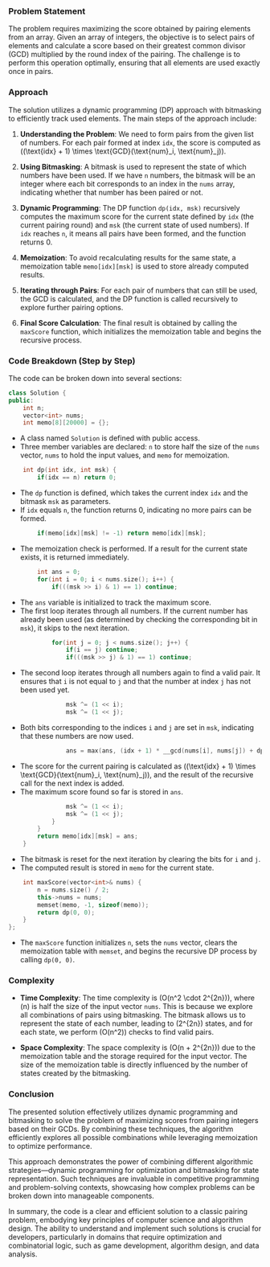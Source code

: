 ### Problem Statement

The problem requires maximizing the score obtained by pairing elements from an array. Given an array of integers, the objective is to select pairs of elements and calculate a score based on their greatest common divisor (GCD) multiplied by the round index of the pairing. The challenge is to perform this operation optimally, ensuring that all elements are used exactly once in pairs.

### Approach

The solution utilizes a dynamic programming (DP) approach with bitmasking to efficiently track used elements. The main steps of the approach include:

1. **Understanding the Problem**: We need to form pairs from the given list of numbers. For each pair formed at index `idx`, the score is computed as \((\text{idx} + 1) \times \text{GCD}(\text{num}_i, \text{num}_j)\).

2. **Using Bitmasking**: A bitmask is used to represent the state of which numbers have been used. If we have `n` numbers, the bitmask will be an integer where each bit corresponds to an index in the `nums` array, indicating whether that number has been paired or not.

3. **Dynamic Programming**: The DP function `dp(idx, msk)` recursively computes the maximum score for the current state defined by `idx` (the current pairing round) and `msk` (the current state of used numbers). If `idx` reaches `n`, it means all pairs have been formed, and the function returns 0.

4. **Memoization**: To avoid recalculating results for the same state, a memoization table `memo[idx][msk]` is used to store already computed results.

5. **Iterating through Pairs**: For each pair of numbers that can still be used, the GCD is calculated, and the DP function is called recursively to explore further pairing options.

6. **Final Score Calculation**: The final result is obtained by calling the `maxScore` function, which initializes the memoization table and begins the recursive process.

### Code Breakdown (Step by Step)

The code can be broken down into several sections:

```cpp
class Solution {
public:
    int n;
    vector<int> nums;
    int memo[8][20000] = {};
```
- A class named `Solution` is defined with public access.
- Three member variables are declared: `n` to store half the size of the `nums` vector, `nums` to hold the input values, and `memo` for memoization.

```cpp
    int dp(int idx, int msk) {
        if(idx == n) return 0;
```
- The `dp` function is defined, which takes the current index `idx` and the bitmask `msk` as parameters.
- If `idx` equals `n`, the function returns 0, indicating no more pairs can be formed.

```cpp
        if(memo[idx][msk] != -1) return memo[idx][msk];
```
- The memoization check is performed. If a result for the current state exists, it is returned immediately.

```cpp
        int ans = 0;
        for(int i = 0; i < nums.size(); i++) {
            if(((msk >> i) & 1) == 1) continue;
```
- The `ans` variable is initialized to track the maximum score.
- The first loop iterates through all numbers. If the current number has already been used (as determined by checking the corresponding bit in `msk`), it skips to the next iteration.

```cpp
            for(int j = 0; j < nums.size(); j++) {
                if(i == j) continue;
                if(((msk >> j) & 1) == 1) continue;
```
- The second loop iterates through all numbers again to find a valid pair. It ensures that `i` is not equal to `j` and that the number at index `j` has not been used yet.

```cpp
                msk ^= (1 << i);
                msk ^= (1 << j);
```
- Both bits corresponding to the indices `i` and `j` are set in `msk`, indicating that these numbers are now used.

```cpp
                ans = max(ans, (idx + 1) * __gcd(nums[i], nums[j]) + dp(idx + 1, msk));
```
- The score for the current pairing is calculated as \((\text{idx} + 1) \times \text{GCD}(\text{num}_i, \text{num}_j)\), and the result of the recursive call for the next index is added.
- The maximum score found so far is stored in `ans`.

```cpp
                msk ^= (1 << i);
                msk ^= (1 << j);                
            }
        }
        return memo[idx][msk] = ans;
    }
```
- The bitmask is reset for the next iteration by clearing the bits for `i` and `j`.
- The computed result is stored in `memo` for the current state.

```cpp
    int maxScore(vector<int>& nums) {
        n = nums.size() / 2;
        this->nums = nums;
        memset(memo, -1, sizeof(memo));
        return dp(0, 0);
    }
};
```
- The `maxScore` function initializes `n`, sets the `nums` vector, clears the memoization table with `memset`, and begins the recursive DP process by calling `dp(0, 0)`.

### Complexity

- **Time Complexity**: The time complexity is \(O(n^2 \cdot 2^{2n})\), where \(n\) is half the size of the input vector `nums`. This is because we explore all combinations of pairs using bitmasking. The bitmask allows us to represent the state of each number, leading to \(2^{2n}\) states, and for each state, we perform \(O(n^2)\) checks to find valid pairs.
  
- **Space Complexity**: The space complexity is \(O(n + 2^{2n})\) due to the memoization table and the storage required for the input vector. The size of the memoization table is directly influenced by the number of states created by the bitmasking.

### Conclusion

The presented solution effectively utilizes dynamic programming and bitmasking to solve the problem of maximizing scores from pairing integers based on their GCDs. By combining these techniques, the algorithm efficiently explores all possible combinations while leveraging memoization to optimize performance.

This approach demonstrates the power of combining different algorithmic strategies—dynamic programming for optimization and bitmasking for state representation. Such techniques are invaluable in competitive programming and problem-solving contexts, showcasing how complex problems can be broken down into manageable components.

In summary, the code is a clear and efficient solution to a classic pairing problem, embodying key principles of computer science and algorithm design. The ability to understand and implement such solutions is crucial for developers, particularly in domains that require optimization and combinatorial logic, such as game development, algorithm design, and data analysis.